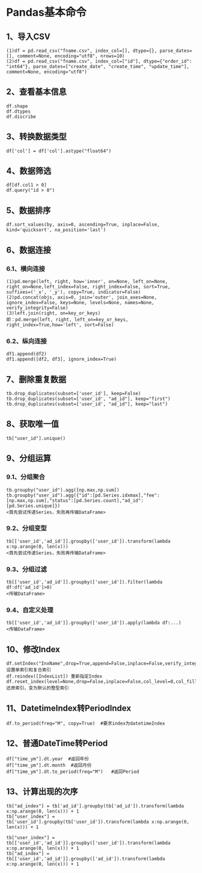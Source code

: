 # Pandas基本命令

## 1、导入CSV
	(1)df = pd.read_csv("fname.csv", index_col=[], dtype={}, parse_dates=[], comment=None, encoding="utf8", nrows=10)
	(2)df = pd.read_csv("fname.csv", index_col=["id"], dtype={"order_id": "int64"}, parse_dates=["create_date", "create_time", "update_time"], comment=None, encoding="utf8")

## 2、查看基本信息
	df.shape
	df.dtypes
	df.discribe

## 3、转换数据类型
	df['col'] = df['col'].astype("float64")

## 4、数据筛选
	df[df.col1 > 0]
	df.query("id > 0")

## 5、数据排序
	df.sort_values(by, axis=0, ascending=True, inplace=False, kind='quicksort', na_position='last')

## 6、数据连接
### 6.1、横向连接
	(1)pd.merge(left, right, how='inner', on=None, left_on=None, right_on=None,left_index=False, right_index=False, sort=True, suffixes=('_x', '_y'), copy=True, indicator=False)
	(2)pd.concat(objs, axis=0, join='outer', join_axes=None, ignore_index=False, keys=None, levels=None, names=None, verify_integrity=False)
	(3)left.join(right, on=key_or_keys)
	即：pd.merge(left, right, left_on=key_or_keys, right_index=True,how='left', sort=False)
	
### 6.2、纵向连接
	df1.append(df2)
	df1.append([df2, df3], ignore_index=True)
	
## 7、删除重复数据
	tb.drop_duplicates(subset=['user_id'], keep=False)
	tb.drop_duplicates(subset=['user_id', "ad_id"], keep="first")
	tb.drop_duplicates(subset=['user_id', "ad_id"], keep="last")
	
## 8、获取唯一值
	tb["user_id"].unique()
	
## 9、分组运算
### 9.1、分组聚合
	tb.groupby("user_id").agg([np.max,np.sum])
	tb.groupby("user_id").agg({"id":[pd.Series.idxmax],"fee":[np.max,np.sum],"status":[pd.Series.count],"ad_id":[pd.Series.unique]})
	<首先尝试传递Series，失败再传输DataFrame>
### 9.2、分组变型
	tb[['user_id','ad_id']].groupby(['user_id']).transform(lambda x:np.arange(0, len(x)))
	<首先尝试传递Series，失败再传输DataFrame>
### 9.3、分组过滤
	tb[['user_id','ad_id']].groupby(['user_id']).filter(lambda df:df['ad_id']>0)
	<传输DataFrame>
### 9.4、自定义处理
	tb[['user_id','ad_id']].groupby(['user_id']).apply(lambda df:...)
	<传输DataFrame>
	
## 10、修改Index
	df.setIndex("InxName",drop=True,append=False,inplace=False,verify_integrity=False) 设置单索引和复合索引
	df.reindex([IndexList]) 重新指定Index
	df.reset_index(level=None,drop=False,inplace=False,col_level=0,col_fill=”)还原索引，变为默认的整型索引 
	
## 11、DatetimeIndex转PeriodIndex
	df.to_period(freq="M", copy=True)  #要求index为datetimeIndex
	
## 12、普通DateTime转Period
	df["time_ym"].dt.year  #返回年份
	df["time_ym"].dt.month  #返回月份
	df["time_ym"].dt.to_period(freq="M")   #返回Period

## 13、计算出现的次序
	tb["ad_index"] = tb['ad_id'].groupby(tb['ad_id']).transform(lambda x:np.arange(0, len(x))) + 1
	tb["user_index"] = tb['user_id'].groupby(tb['user_id']).transform(lambda x:np.arange(0, len(x))) + 1
	
	tb["user_index"] = tb[['user_id','ad_id']].groupby(['user_id']).transform(lambda x:np.arange(0, len(x))) + 1
	tb["ad_index"] = tb[['user_id','ad_id']].groupby(['ad_id']).transform(lambda x:np.arange(0, len(x))) + 1
	